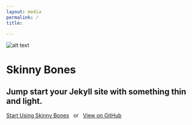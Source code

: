 ```yaml
---
layout: media 
permalink: /
title:   

---
```

![alt text]({{site.url}}images/index/main_dark.jpeg)

<div class="page-feature" style="background-image:url(//mmistakes.github.io/skinny-bones-jekyll/images/wood-texture-1600x800.jpg)">
      <div class="wrap page-lead-content">
        <h1>Skinny Bones</h1>
        <h2>Jump start your Jekyll site with something thin and light.</h2>
        <a href="//mmistakes.github.io/skinny-bones-jekyll/getting-started/" class="btn-inverse">Start Using Skinny Bones</a> &nbsp; or &nbsp; <a href="https://github.com/mmistakes/skinny-bones-jekyll" class="btn-inverse">View on GitHub</a>
      </div><!-- /.page-lead-content -->
    </div><!-- /.page-lead -->

<!-- /.tile -->


<!--<div class="tiles">
{% for post in site.posts %}
	{% include post-grid.html %}
{% endfor %}
</div>-->

